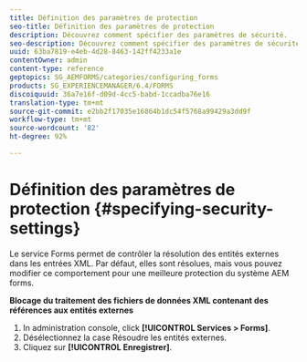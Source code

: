 ```yaml
---
title: Définition des paramètres de protection
seo-title: Définition des paramètres de protection
description: Découvrez comment spécifier des paramètres de sécurité.
seo-description: Découvrez comment spécifier des paramètres de sécurité.
uuid: 63ba7819-e4eb-4d28-8463-142ff4233a1e
contentOwner: admin
content-type: reference
geptopics: SG_AEMFORMS/categories/configuring_forms
products: SG_EXPERIENCEMANAGER/6.4/FORMS
discoiquuid: 36a7e16f-d09d-4cc5-babd-1ccadba76e16
translation-type: tm+mt
source-git-commit: e2bb2f17035e16864b1dc54f5768a99429a3dd9f
workflow-type: tm+mt
source-wordcount: '82'
ht-degree: 92%

---
```



# Définition des paramètres de protection {#specifying-security-settings}

Le service Forms permet de contrôler la résolution des entités externes dans les entrées XML. Par défaut, elles sont résolues, mais vous pouvez modifier ce comportement pour une meilleure protection du système AEM forms.

**Blocage du traitement des fichiers de données XML contenant des références aux entités externes**

1. In administration console, click **[!UICONTROL Services > Forms]**.
1. Désélectionnez la case Résoudre les entités externes.
1. Cliquez sur **[!UICONTROL Enregistrer]**.

